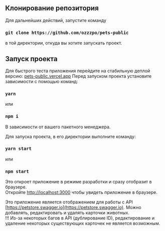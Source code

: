 ## Клонирование репозитория
Для дальнейших действий, запустите команду 
### `git clone https://github.com/ozzzpo/pets-public` 
в той директории, откуда вы хотите запускать проект.

## Запуск проекта
Для быстрого теста приложения перейдите на стабильную деплой версию: [pets-public.vercel.app](pets-public.vercel.app)
Перед запуском проекта установите зависимости с помощью команд:

### `yarn`

или

### `npm i`

В зависимости от вашего пакетного менеджера.

Для запуска проекта, в его директории выполните команду:

### `yarn start`

или

### `npm start`

Это откроет приложение в режиме разработки и сразу отобразит в браузере.\
Откройте [http://localhost:3000](http://localhost:3000) чтобы увидеть приложение в браузере.

Это приложение является отображением для работы с API [https://petstore.swagger.io](https://petstore.swagger.io). Можно добавлять, редактировать и удалять карточки животных.\
!!! Из-за некоторых багов в API (дублирование ID), редактирование и удаление некоторых существующих карточек не является возможным. 
